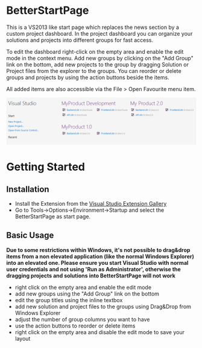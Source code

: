 # BetterStartPage

This is a VS2013 like start page which replaces the news section by a custom project dashboard.
In the project dashboard you can organize your solutions and projects into different groups for fast access. 

To edit the dashboard right-click on the empty area and enable the edit mode in the context menu. 
Add new groups by clicking on the "Add Group" link on the bottom, add new projects to the group by dragging Solution or Project files from the explorer to the groups. 
You can reorder or delete groups and projects by using the action buttons beside the items. 

All added items are also accessible via the File > Open Favourite menu item. 

![Screenshot](https://github.com/Danielku15/BetterStartPage/blob/master/BetterStartPage/startpagepreview.png?raw=1 "Screenshot")

# Getting Started

## Installation

- Install the Extension from the [Visual Studio Extension Gallery](https://visualstudiogallery.msdn.microsoft.com/8da4b080-2ad6-47fd-a1ff-4e7cc185523b)
- Go to Tools->Options->Environment->Startup and select the BetterStartPage as start page. 

## Basic Usage

**Due to some restrictions within Windows, it's not possible to drag&drop items from 
  a non elevated application (like the normal Windows Explorer) into an elevated one. 
  Please ensure you start Visual Studio with normal user credentials and not using 
  'Run as Administrator', otherwise the dragging projects and solutions into 
  BetterStartPage will not work**

- right click on the empty area and enable the edit mode 
- add new groups using the "Add Group" link on the bottom
- edit the group titles using the inline textbox
- add new solution and project files to the groups using Drag&Drop from Windows Explorer
- adjust the number of group columns you want to have
- use the action buttons to reorder or delete items 
- right click on the empty area and disable the edit mode to save your layout 

